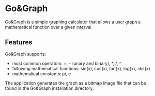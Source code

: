# Go&Graph
Go&Graph is a simple graphing calculator that allows a user graph a mathematical function over a given interval.

## Features
Go&Graph supports:
* most common operators: +, - (unary and binary), *, /, ^
* following mathematical functions: sin(x), cos(x), tan(x), log(x), abs(x)
* mathematical constants: pi, e

The application generates the graph as a bitmap image file that can be found in the Go&Graph installation directory.
